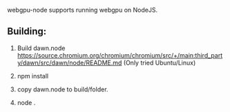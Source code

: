 webgpu-node supports running webgpu on NodeJS.

## Building: 
1. Build dawn.node
https://source.chromium.org/chromium/chromium/src/+/main:third_party/dawn/src/dawn/node/README.md
(Only tried Ubuntu/Linux)

2. npm install
3. copy dawn.node to build/folder.
4. node .

